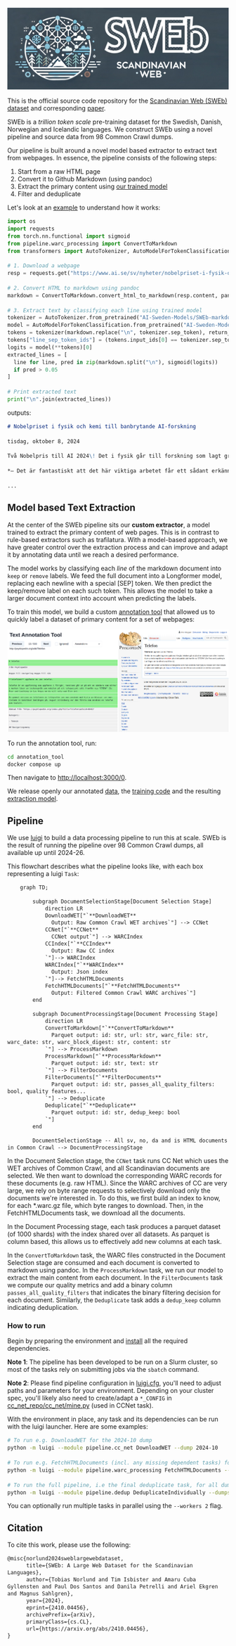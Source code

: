 
![SWEb: A Large Web Dataset for the Scandinavian Languages](sweb.jpg)

This is the official source code repository for the [Scandinavian Web (SWEb) dataset](https://huggingface.co/datasets/AI-Sweden-Models/SWEb) and corresponding [paper](https://arxiv.org/abs/2410.04456).

SWEb is a _trillion token scale_ pre-training dataset for the Swedish, Danish, Norwegian and Icelandic languages. We construct SWEb using a novel pipeline and source data from 98 Common Crawl dumps. 

Our pipeline is built around a novel model based extractor to extract text from webpages. In essence, the pipeline consists of the following steps:

1. Start from a raw HTML page
2. Convert it to Github Markdown (using pandoc)
3. Extract the primary content using [our trained model](https://huggingface.co/AI-Sweden-Models/SWEb-markdown-extractor)
4. Filter and deduplicate

Let's look at an [example](https://www.ai.se/sv/nyheter/nobelpriset-i-fysik-och-kemi-till-banbrytande-ai-forskning) to understand how it works:

```python
import os
import requests
from torch.nn.functional import sigmoid
from pipeline.warc_processing import ConvertToMarkdown
from transformers import AutoTokenizer, AutoModelForTokenClassification

# 1. Download a webpage
resp = requests.get("https://www.ai.se/sv/nyheter/nobelpriset-i-fysik-och-kemi-till-banbrytande-ai-forskning")

# 2. Convert HTML to markdown using pandoc
markdown = ConvertToMarkdown.convert_html_to_markdown(resp.content, pandoc_path=f"{os.environ['HOME']}/bin/pandoc")  # path to pandoc 2.9.2.1, see INSTALL.md

# 3. Extract text by classifying each line using trained model
tokenizer = AutoTokenizer.from_pretrained("AI-Sweden-Models/SWEb-markdown-extractor")
model = AutoModelForTokenClassification.from_pretrained("AI-Sweden-Models/SWEb-markdown-extractor").eval()
tokens = tokenizer(markdown.replace("\n", tokenizer.sep_token), return_tensors="pt", add_special_tokens=False, truncation=True)
tokens["line_sep_token_ids"] = (tokens.input_ids[0] == tokenizer.sep_token_id).nonzero()[None, :, 0]
logits = model(**tokens)[0]
extracted_lines = [
  line for line, pred in zip(markdown.split("\n"), sigmoid(logits))
  if pred > 0.05
]

# Print extracted text
print("\n".join(extracted_lines))
```

outputs:

```markdown
# Nobelpriset i fysik och kemi till banbrytande AI-forskning

tisdag, oktober 8, 2024

Två Nobelpris till AI 2024\! Det i fysik går till forskning som lagt grunden till maskininlärning och artificiell intelligens, och det i kemi till Google DeepMinds AlphaFold2

*– Det är fantastiskt att det här viktiga arbetet får ett sådant erkännande. Särskilt den tillämpade AI som uppmärksammas i Kemipriset*, säger Johanna Bergman, Director of Strategic Initiatives på AI Sweden.

...
```

## Model based Text Extraction

At the center of the SWEb pipeline sits our **custom extractor**, a model trained to extract the primary content of web pages. 
This is in contrast to rule-based extractors such as trafilatura.
With a model-based approach, we have greater control over the extraction process and can improve and adapt it by annotating data until we reach a desired performance.

The model works by classifying each _line_ of the markdown document into `keep` or `remove` labels.
We feed the full document into a Longformer model, replacing each newline  with a special [SEP] token. 
We then predict the keep/remove label on each such token.
This allows the model to take a larger document context into account when predicting the labels.

To train this model, we build a custom [annotation tool](annotation_tool/) that allowed us to quickly label a dataset of primary content for a set of webpages:

![Screenshot of our annotation tool to label primary content of webpages](annotation_tool.png)

To run the annotation tool, run:

```bash
cd annotation_tool
docker compose up
```

Then navigate to [http://localhost:3000/0](http://localhost:3000/0).

We release openly our annotated [data](annotation_tool/backend/data/data.jsonl), the [training code](pipeline/line_classification/train.py) and the resulting [extraction model](https://huggingface.co/AI-Sweden-Models/SWEb-markdown-extractor).


## Pipeline

We use [luigi](https://github.com/spotify/luigi) to build a data processing pipeline to run this at scale.
SWEb is the result of running the pipeline over 98 Common Crawl dumps, all available up until 2024-26.

This flowchart describes what the pipeline looks like, with each box representing a luigi `Task`:

```mermaid
    graph TD;

        subgraph DocumentSelectionStage[Document Selection Stage]
            direction LR
            DownloadWET["`**DownloadWET**
              Output: Raw Common Crawl WET archives`"] --> CCNet
            CCNet["`**CCNet**
              CCNet output`"] --> WARCIndex
            CCIndex["`**CCIndex**
              Output: Raw CC index
            `"]--> WARCIndex
            WARCIndex["`**WARCIndex**
              Output: Json index
            `"]--> FetchHTMLDocuments
            FetchHTMLDocuments["`**FetchHTMLDocuments**
              Output: Filtered Common Crawl WARC archives`"]
        end

        subgraph DocumentProcessingStage[Document Processing Stage]
            direction LR
            ConvertToMarkdown["`**ConvertToMarkdown**
              Parquet output: id: str, url: str, warc_file: str, warc_date: str, warc_block_digest: str, content: str
            `"] --> ProcessMarkdown
            ProcessMarkdown["`**ProcessMarkdown**
              Parquet output: id: str, text: str
            `"] --> FilterDocuments
            FilterDocuments["`**FilterDocuments**
              Parquet output: id: str, passes_all_quality_filters: bool, quality features...
            `"] --> Deduplicate
            Deduplicate["`**Deduplicate**
              Parquet output: id: str, dedup_keep: bool
            `"]
        end

        DocumentSelectionStage -- All sv, no, da and is HTML documents in Common Crawl --> DocumentProcessingStage
```

In the Document Selection stage, the `CCNet` task runs CC Net which uses the WET archives of Common Crawl, and all Scandinavian documents are selected. We then want to download the corresponding WARC records for these documents (e.g. raw HTML). Since the WARC archives of CC are very large, we rely on byte range requests to selectively download only the documents we're interested in. To do this, we first build an index to know, for each *.warc.gz file, which byte ranges to download. Then, in the FetchHTMLDocuments task, we download all the documents.

In the Document Processing stage, each task produces a parquet dataset (of 1000 shards) with the index shared over all datasets. As parquet is column based, this allows us to effectively add new columns at each task.

In the `ConvertToMarkdown` task, the WARC files constructed in the Document Selection stage are consumed and each document is converted to markdown using pandoc. In the `ProcessMarkdown` task, we run our model to extract the main content from each document.
In the `FilterDocuments` task we compute our quality metrics and add a binary column `passes_all_quality_filters` that indicates the binary filtering decision for each document. Similarly, the `Deduplicate` task adds a `dedup_keep` column indicating deduplication.

### How to run

Begin by preparing the environment and [install](INSTALL.md) all the required dependencies.

**Note 1**: The pipeline has been developed to be run on a Slurm cluster, so most of the tasks rely on submitting jobs via the `sbatch` command.

**Note 2**: Please find pipeline configuration in [luigi.cfg](luigi.cfg), you'll need to adjust paths and parameters for your environment. Depending on your cluster spec, you'll likely also need to create/adapt a `*_CONFIG` in [cc_net_repo/cc_net/mine.py](cc_net_repo/cc_net/mine.py) (used in CCNet task).

With the environment in place, any task and its dependencies can be run with the luigi launcher. Here are some examples:

```bash
# To run e.g. DownloadWET for the 2024-10 dump
python -m luigi --module pipeline.cc_net DownloadWET --dump 2024-10

# To run e.g. FetchHTMLDocuments (incl. any missing dependent tasks) for the 2024-10 dump
python -m luigi --module pipeline.warc_processing FetchHTMLDocuments --dump 2024-10

# To run the full pipeline, i.e the final deduplicate task, for all dumps, run:
python -m luigi --module pipeline.dedup DeduplicateIndividually --dumps all
```

You can optionally run multiple tasks in parallel using the `--workers 2` flag.


## Citation

To cite this work, please use the following:

```
@misc{norlund2024sweblargewebdataset,
      title={SWEb: A Large Web Dataset for the Scandinavian Languages}, 
      author={Tobias Norlund and Tim Isbister and Amaru Cuba Gyllensten and Paul Dos Santos and Danila Petrelli and Ariel Ekgren and Magnus Sahlgren},
      year={2024},
      eprint={2410.04456},
      archivePrefix={arXiv},
      primaryClass={cs.CL},
      url={https://arxiv.org/abs/2410.04456}, 
}
```